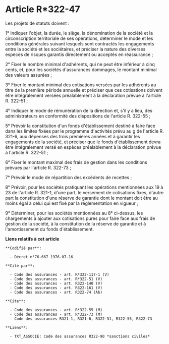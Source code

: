 # Article R*322-47

Les projets de statuts doivent :

1° Indiquer l'objet, la durée, le siège, la dénomination de la société et la circonscription territoriale de ses opérations,
déterminer le mode et les conditions générales suivant lesquels sont contractés les engagements entre la société et les
sociétaires, et préciser la nature des diverses espèces de risques garantis directement ou acceptés en réassurance ;

2° Fixer le nombre minimal d'adhérents, qui ne peut être inférieur à cinq cents, et, pour les sociétés d'assurances dommages,
le montant minimal des valeurs assurées ;

3° Fixer le montant minimal des cotisations versées par les adhérents au titre de la première période annuelle et préciser
que ces cotisations doivent être intégralement versées préalablement à la déclaration prévue à l'article R. 322-51 ;

4° Indiquer le mode de rémunération de la direction et, s'il y a lieu, des administrateurs en conformité des dispositions de
l'article R. 322-55 ;

5° Prévoir la constitution d'un fonds d'établissement destiné à faire face dans les limites fixées par le programme
d'activités prévu au g de l'article R. 321-6, aux dépenses des trois premières années et à garantir les engagements de la
société, et préciser que le fonds d'établissement devra être intégralement versé en espèces préalablement à la déclaration
prévue à l'article R. 322-51 ;

6° Fixer le montant maximal des frais de gestion dans les conditions prévues par l'article R. 322-73 ;

7° Prévoir le mode de répartition des excédents de recettes ;

8° Prévoir, pour les sociétés pratiquant les opérations mentionnées aux 19 à 23 de l'article R. 321-1, d'une part, le
versement de cotisations fixes, d'autre part la constitution d'une réserve de garantie dont le montant doit être au moins
égal à celui qui est fixé par la réglementation en vigueur ;

9° Déterminer, pour les sociétés mentionnées au 8° ci-dessus, les chargements à ajouter aux cotisations pures pour faire face
aux frais de gestion de la société, à la constitution de la réserve de garantie et à l'amortissement du fonds
d'établissement.

**Liens relatifs à cet article**

	**Codifié par**:

	  - Décret n°76-667 1976-07-16

	**Cité par**:

	  - Code des assurances - art. R*322-117-1 (V)
	  - Code des assurances - art. R*322-51 (V)
	  - Code des assurances - art. R322-140 (V)
	  - Code des assurances - art. R322-161 (V)
	  - Code des assurances - art. R322-74 (Ab)

	**Cite**:

	  - Code des assurances - art. R*322-55 (M)
	  - Code des assurances - art. R*322-73 (M)
	  - Code des assurances R321-1, R321-6, R322-51, R322-55, R322-73

	**Liens**:

	  - TXT_ASSOCIE: Code des assurances R322-90 *sanctions civiles*

